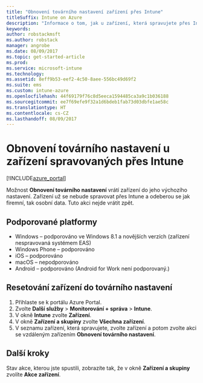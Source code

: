 ```yaml
---
title: "Obnovení továrního nastavení zařízení přes Intune"
titleSuffix: Intune on Azure
description: "Informace o tom, jak u zařízení, která spravujete přes Intune, obnovit jejich tovární nastavení"
keywords: 
author: robstackmsft
ms.author: robstack
manager: angrobe
ms.date: 08/09/2017
ms.topic: get-started-article
ms.prod: 
ms.service: microsoft-intune
ms.technology: 
ms.assetid: 8eff9b53-eef2-4c50-8aee-556bc49d69f2
ms.suite: ems
ms.custom: intune-azure
ms.openlocfilehash: 44f69179f76c8d5eeca1594485ca3a9c1b036188
ms.sourcegitcommit: ee7f69efe9f32a1d6bdeb1fab73d03dbfe1ae58c
ms.translationtype: HT
ms.contentlocale: cs-CZ
ms.lasthandoff: 08/09/2017
---
```

# <a name="reset-intune-managed-devices-to-factory-settings"></a>Obnovení továrního nastavení u zařízení spravovaných přes Intune


[!INCLUDE[azure_portal](./includes/azure_portal.md)]

Možnost **Obnovení továrního nastavení** vrátí zařízení do jeho výchozího nastavení. Zařízení už se nebude spravovat přes Intune a odeberou se jak firemní, tak osobní data. Tuto akci nejde vrátit zpět.

## <a name="supported-platforms"></a>Podporované platformy

- Windows – podporováno ve Windows 8.1 a novějších verzích (zařízení nespravovaná systémem EAS)
- Windows Phone – podporováno
- iOS – podporováno
- macOS – nepodporováno
- Android – podporováno (Android for Work není podporovaný.)

## <a name="how-to-reset-a-device-to-factory-settings"></a>Resetování zařízení do továrního nastavení

1. Přihlaste se k portálu Azure Portal.
2. Zvolte **Další služby** > **Monitorování + správa** > **Intune**.
3. V okně **Intune** zvolte **Zařízení**.
4. V okně **Zařízení a skupiny** zvolte **Všechna zařízení**.
5. V seznamu zařízení, která spravujete, zvolte zařízení a potom zvolte akci se vzdáleným zařízením **Obnovení továrního nastavení**.

## <a name="next-steps"></a>Další kroky

Stav akce, kterou jste spustili, zobrazíte tak, že v okně **Zařízení a skupiny** zvolíte **Akce zařízení**.


